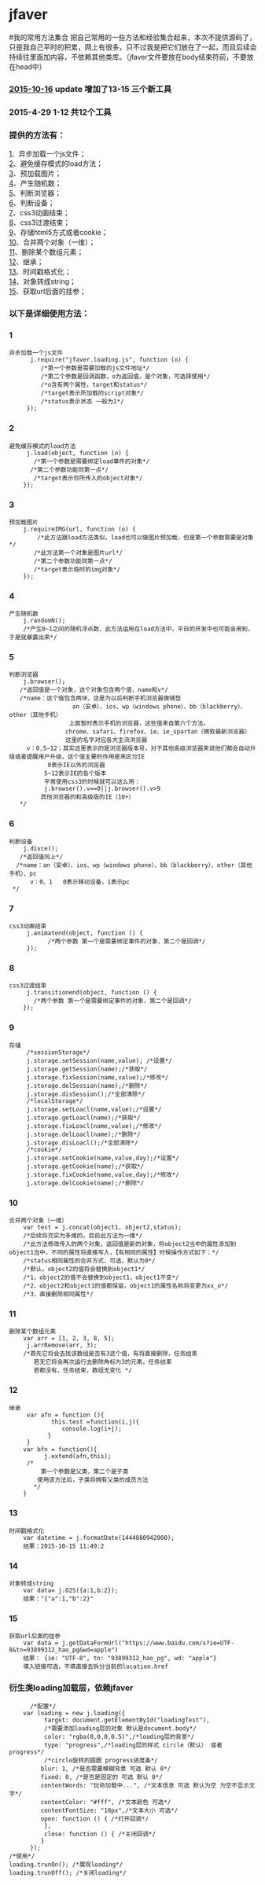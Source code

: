 # jfaver
#我的常用方法集合
把自己常用的一些方法和经验集合起来，本次不提供源码了，只是我自己平时的积累，网上有很多，只不过我是把它们放在了一起，而且后续会持续往里面加内容，不依赖其他类库。（jfaver文件要放在body结束符前，不要放在head中）
### [2015-10-16](#13) update 增加了13-15 三个新工具
### 2015-4-29 1-12 共12个工具
### 提供的方法有：
[1](#1)、异步加载一个js文件；<br>
[2](#2)、避免缓存模式的load方法；<br>
[3](#3)、预加载图片；<br>
[4](#4)、产生随机数；<br>
[5](#5)、判断浏览器；<br>
[6](#6)、判断设备；<br>
[7](#7)、css3动画结束；<br>
[8](#8)、css3过渡结束；<br>
[9](#9)、存储html5方式或者cookie；<br>
[10](#10)、合并两个对象（一维）；<br>
[11](#11)、删除某个数组元素；<br>
[12](#12)、继承；<br>
[13](#13)、时间戳格式化；<br>
[14](#14)、对象转成string；<br>
[15](#15)、获取url后面的挂参；<br>
### 以下是详细使用方法：
### 1
    异步加载一个js文件
          j.require("jfaver.loading.js", function (o) {
             /*第一个参数是需要加载的js文件地址*/
             /*第二个参数是回调函数，o为返回值，是个对象，可选择使用*/
             /*o含有两个属性，target和status*/
             /*target表示所加载的script对象*/
             /*status表示状态 一般为1*/
         });
### 2
    避免缓存模式的load方法
         j.load(object, function (o) {
           /*第一个参数是需要绑定load事件的对象*/
          /*第二个参数功能同第一点*/
           /*target表示你所传入的object对象*/
        });
### 3
    预加载图片
        j.requireIMG(url, function (o) {
            /*此方法跟load方法类似，load也可以做图片预加载，但是第一个参数需要是对象*/
           /*此方法第一个对象是图片url*/
           /*第二个参数功能同第一点*/
           /*target表示临时的img对象*/  
        });
### 4
    产生随机数
        j.randomN();
        /*产生0~1之间的随机浮点数，此方法运用在load方法中，平日的开发中也可能会用到，于是就暴露出来*/
### 5
    判断浏览器
        j.browser();
       /*返回值是一个对象，这个对象包含两个值，name和v*/
       /*name：这个值包含两块，这是为以后判断手机浏览器做铺垫
                      an（安卓）、ios、wp（windows phone）、bb（blackberry）、other（其他手机）
                     上面暂时表示手机的浏览器，这些值来自第六个方法。
                    chrome、safari、firefox、ie、ie_spartan（微软最新浏览器）
                    这里的名字对应各大主流浏览器
         v：0,5~12；其实这里表示的是浏览器版本号，对于其他高级浏览器来说他们都会自动升级或者提醒用户升级，这个值主要的作用是来区分IE
               0表示IE以外的浏览器
              5~12表示IE的各个版本
              平常使用css3的时候就可以这么用：
              j.browser().v==0||j.browser().v>9
             其他浏览器的和高级版的IE（10+） 
       */
### 6
    判断设备
        j.divce();
       /*返回值同上*/
      /*name：an（安卓）、ios、wp（windows phone）、bb（blackberry）、other（其他手机）、pc
          v：0、1   0表示移动设备，1表示pc
     */
### 7
    css3动画结束
         j.animatend(object, function () {
               /*两个参数 第一个是需要绑定事件的对象，第二个是回调*/
         });
### 8
    css3过渡结束
         j.transitionend(object, function () {
           /*两个参数 第一个是需要绑定事件的对象，第二个是回调*/
        });
### 9
    存储
         /*sessionStorage*/
         j.storage.setSession(name,value); /*设置*/
         j.storage.getSession(name);/*获取*/
         j.storage.fixSession(name,value);/*修改*/
         j.storage.delSession(name);/*删除*/
         j.storage.disSession();/*全部清除*/
         /*localStorage*/
         j.storage.setLoacl(name,value);/*设置*/
         j.storage.getLoacl(name);/*获取*/
         j.storage.fixLoacl(name,value);/*修改*/
         j.storage.delLoacl(name);/*删除*/
         j.storage.disLoacl();/*全部清除*/
         /*cookie*/
         j.storage.setCookie(name,value,day);/*设置*/
         j.storage.getCookie(name);/*获取*/
         j.storage.fixCookie(name,value,day);/*修改*/
         j.storage.delCookie(name);/*删除*/
### 10
    合并两个对象（一维）
        var test = j.concat(object1, object2,status);
        /*后续将充实为多维的，目前此方法为一维*/
        /*此方法修改传入的两个对象，返回值是新的对象，将object2当中的属性添加到object1当中，不同的属性将直接写入，【有相同的属性】时候操作方式如下：*/
        /*status相同属性的合并方式，可选，默认为0*/
        /*默认，object2的值将会替换到object1*/
        /*1，object2的值不会替换到object1，object1不变*/
        /*2，object2和object1的值都保留，object1的属性名称将变更为xx_o*/
        /*3，直接删除相同属性*/
### 11
    删除某个数组元素
        var arr = [1, 2, 3, 8, 5];
         j.arrRemove(arr, 3);
        /*首先它将会去找该数组是否有3这个值，有将直接删除，任务结束
           若无它将会再次运行去删除角标为3的元素，任务结束
           若都没有，任务结束，数组无变化 */
### 12
    继承
         var afn = function (){
                this.test =function(i,j){
                   console.log(i+j);
               }
         }
        var bfn = function(){
              j.extend(afn,this);
         /*
             第一个参数是父类，第二个是子类
            使用该方法后，子类将拥有父类的成员方法
           */
        }
### 13
    时间戳格式化
        var datetime = j.formatDate(1444880942000);
        结果：2015-10-15 11:49:2
### 14
    对象转成string
        var data= j.O2S({a:1,b:2});
        结果："{"a":1,"b":2}"
### 15
    获取url后面的挂参
        var data = j.getDataFormUrl("https://www.baidu.com/s?ie=UTF-8&tn=93899312_hao_pg&wd=apple")
        结果： {ie: "UTF-8", tn: "93899312_hao_pg", wd: "apple"}  
        填入链接可选，不填直接去拆分当前的location.href
### 衍生类loading加载层，依赖jfaver
          /*配置*/
        var loading = new j.loading({
              target: document.getElementById("loadingTest"), 
              /*需要添加loading层的对象 默认是document.body*/
              color: "rgba(0,0,0,0.5)",/*loading层的背景*/
              type: "progress",/*loading层的样式 circle（默认） 或者progress*/
              /*circle旋转的圆圈 progress进度条*/
             blur: 1, /*是否需要模糊背景 可选 默认 0*/
             fixed: 0, /*是否是固定的 可选 默认 0*/
             contentWords: "玩命加载中...", /*文本信息 可选 默认为空 为空不显示文字*/
             contentColor: "#fff", /*文本颜色 可选*/
             contentFontSize: "18px",/*文本大小 可选*/
             open: function () { /*打开回调*/
              },
              close: function () { /*关闭回调*/
             }
          });
    /*使用*/
    loading.trunOn(); /*展现loading*/
    loading.trunOff(); /*关闭loading*/
